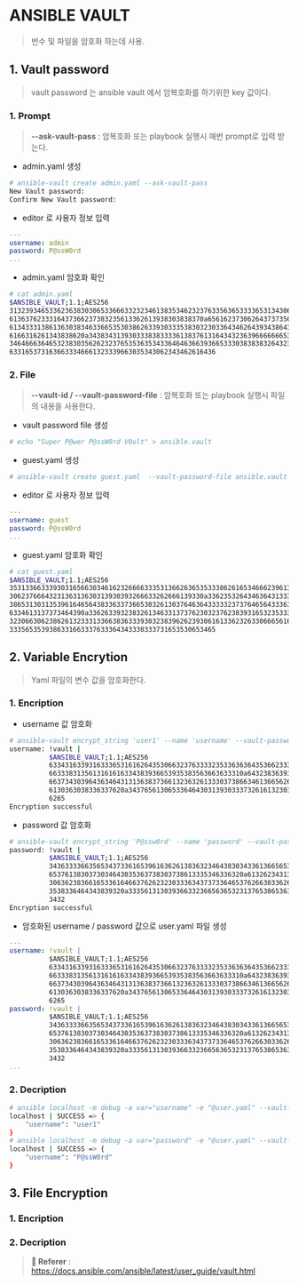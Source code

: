 # ANSIBLE VAULT

> 번수 및 파일을 암호화 하는데 사용.
   
## 1. Vault password

> vault password 는 ansible vault 에서 암복호화를 하기위한 key 값이다.

### 1. Prompt

> **--ask-vault-pass** : 암복호화 또는 playbook 실행시 매번 prompt로 입력 받는다.

- admin.yaml 생성
```bash
# ansible-vault create admin.yaml --ask-vault-pass
New Vault password: 
Confirm New Vault password: 
```
- editor 로 사용자 정보 입력 
```yaml
---
username: admin
password: P@ssW0rd
...
```
- admin.yaml 암호화 확인
```bash
# cat admin.yaml
$ANSIBLE_VAULT;1.1;AES256
31323934653362363830306533666332323461383534623237633563653333653134306333313065
6136376233316437366237383235613362613938303838370a656162373062643737356139343831
61343331386136303834633665353038626339303335383032303364346264393438643531663131
6166316261343838620a343834313930333838333361383761316434323639666666653866656563
34646663646532383035626232376535363534336464636639366533303838383264323963626538
6331653731636633346661323339663035343062343462616436
```


### 2. File

> **--vault-id / --vault-password-file** : 암복호화 또는 playbook 실행시 파일의 내용을 사용한다.

- vault password file 생성
```bash
# echo "Super P@wer P@ssW0rd V0ult" > ansible.vault
```
- guest.yaml 생성
```bash
# ansible-vault create guest.yaml  --vault-password-file ansible.vault
```
- editor 로 사용자 정보 입력 
```yaml
---
username: guest
password: P@ssW0rd
...
```
- guest.yaml 암호화 확인
```bash
# cat guest.yaml
$ANSIBLE_VAULT;1.1;AES256
35313366333930316566303461623266663335313662636535333862616534666239613831366637
3062376664323136313630313930393266633262666139330a336235326434636431333431373362
38653130313539616465643833633736653032613037646364333332373764656433363966303131
6334613137373464390a336263393238326134633137376230323762383931653235333635306637
32306630623862613233313366383633393032383962623930616133623263306665616166626631
3335653539386331663337633364343330333731653530653465
```


## 2. Variable Encrytion

> Yaml 파일의 변수 값을 암호화한다.

### 1. Encription

- username 값 암호화
```bash
# ansible-vault encrypt_string 'user1' --name 'username' --vault-password-file ansible.vault
username: !vault |
          $ANSIBLE_VAULT;1.1;AES256
          63343163393163336531616264353066323763333235336363643536623333326633343430326663
          6633383135613161616334383936653935383563663633310a643238363939343566383138633562
          66373430396436346431313638373661323632613330373866346136656266346335393232376563
          6130363038336337620a343765613065336464303139303337326161323033623133333262613230
          6265
Encryption successful
```
- password 값 암호화
```bash
# ansible-vault encrypt_string 'P@ssw0rd' --name 'password' --vault-password-file ansible.vault
password: !vault |
          $ANSIBLE_VAULT;1.1;AES256
          34363333663565343733616539616362613836323464383034336136656531383238333364313963
          6537613830373034643035363738303738613335346336320a613262343135383832376137666634
          30636238366165336164663762623230333634373733646537626630336266393437393564663061
          3538336464343839320a333561313039366332366563653231376538653635616566356639303833
          3432
Encryption successful
```

- 암호화된 username / password 값으로 user.yaml 파일 생성
```yaml
---
username: !vault |
          $ANSIBLE_VAULT;1.1;AES256
          63343163393163336531616264353066323763333235336363643536623333326633343430326663
          6633383135613161616334383936653935383563663633310a643238363939343566383138633562
          66373430396436346431313638373661323632613330373866346136656266346335393232376563
          6130363038336337620a343765613065336464303139303337326161323033623133333262613230
          6265
password: !vault |
          $ANSIBLE_VAULT;1.1;AES256
          34363333663565343733616539616362613836323464383034336136656531383238333364313963
          6537613830373034643035363738303738613335346336320a613262343135383832376137666634
          30636238366165336164663762623230333634373733646537626630336266393437393564663061
          3538336464343839320a333561313039366332366563653231376538653635616566356639303833
          3432      
...
```

### 2. Decription

```bash
# ansible localhost -m debug -a var="username" -e "@user.yaml" --vault-password-file ansible.vault
localhost | SUCCESS => {
    "username": "user1"
}
# ansible localhost -m debug -a var="password" -e "@user.yaml" --vault-password-file ansible.vault
localhost | SUCCESS => {
    "username": "P@ssW0rd"
}
```

## 3. File Encryption


### 1. Encription

### 2. Decription



> **:link: Referer** : 
> https://docs.ansible.com/ansible/latest/user_guide/vault.html
